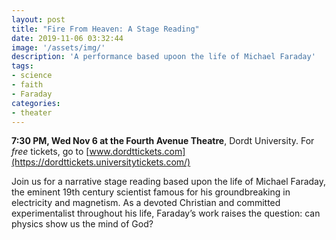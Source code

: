 ```yaml
---
layout: post
title: "Fire From Heaven: A Stage Reading"
date: 2019-11-06 03:32:44
image: '/assets/img/'
description: 'A performance based upoon the life of Michael Faraday'
tags:
- science
- faith
- Faraday
categories:
- theater
---
```


**7:30 PM, Wed Nov 6 at the Fourth Avenue Theatre**, Dordt University. For *free* tickets, go to [www.dordttickets.com](https://dordttickets.universitytickets.com/)

Join us for a narrative stage reading based upon the life of Michael Faraday, the eminent 19th century scientist famous for his groundbreaking in electricity and magnetism. As a devoted Christian and committed experimentalist throughout his life, Faraday’s work raises the question: can physics show us the mind of God?

